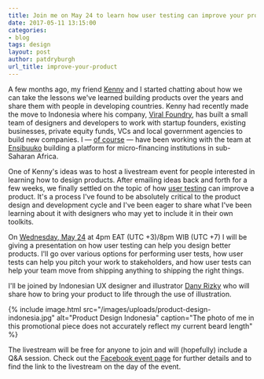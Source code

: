 ```yaml
---
title: Join me on May 24 to learn how user testing can improve your product
date: 2017-05-11 13:15:00
categories:
- blog
tags: design
layout: post
author: patdryburgh
url_title: improve-your-product
---
```


A few months ago, my friend [Kenny][kg] and I started chatting about how we can take the lessons we've learned building products over the years and share them with people in developing countries. Kenny had recently made the move to Indonesia where his company, [Viral Foundry][vf], has built a small team of designers and developers to work with startup founders, existing businesses, private equity funds, VCs and local government agencies to build new companies. I — [of course][oc] — have been working with the team at [Ensibuuko][en] building a platform for micro-financing institutions in sub-Saharan Africa.

One of Kenny's ideas was to host a livestream event for people interested in learning how to design products. After emailing ideas back and forth for a few weeks, we finally settled on the topic of how [user testing][ut] can improve a product. It's a process I've found to be absolutely critical to the product design and development cycle and I've been eager to share what I've been learning about it with designers who may yet to include it in their own toolkits.

On [Wednesday, May 24][fb] at 4pm EAT (UTC +3)/8pm WIB (UTC +7) I will be giving a presentation on how user testing can help you design better products. I'll go over various options for performing user tests, how user tests can help you pitch your work to stakeholders, and how user tests can help your team move from shipping anything to shipping the right things.

I'll be joined by Indonesian UX designer and illustrator [Dany Rizky][dr] who will share how to bring your product to life through the use of illustration.

{% include image.html src="/images/uploads/product-design-indonesia.jpg" alt="Product Design Indonesia" caption="The photo of me in this promotional piece does not accurately reflect my current beard length" %}

The livestream will be free for anyone to join and will (hopefully) include a Q&A session. Check out the [Facebook event page][fb] for further details and to find the link to the livestream on the day of the event.

[kg]: http://kenny.is/
[vf]: http://viralfoundry.com
[oc]: http://patdryburgh.com/blog/designing-in-uganda/
[en]: http://ensibuuko.com
[ut]: http://patdryburgh.com/blog/user-testing-in-uganda/
[dr]: https://dribbble.com/dubidam
[fb]: https://facebook.com/events/320760311691158/
